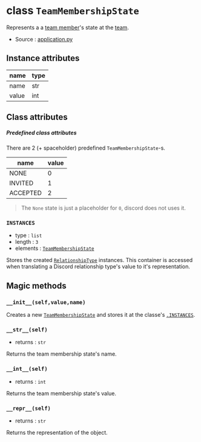 # class `TeamMembershipState`

Represents a a [team member](TeamMember.md)'s state at the [team](Team.md).

- Source : [application.py](https://github.com/HuyaneMatsu/hata/blob/master/hata/application.py)

## Instance attributes

| name      | type      |
|-----------|-----------|
| name      | str       |
| value     | int       |

## Class attributes

##### Predefined class attributes

There are 2 (+ spaceholder) predefined `TeamMembershipState`-s.

| name          | value     |
|---------------|-----------|
| NONE          | 0         |
| INVITED       | 1         |
| ACCEPTED      | 2         |

> The `None` state is just a placeholder for `0`, discord does not uses it.

### `INSTANCES`

- type : `list`
- length : `3`
- elements : [`TeamMembershipState`](TeamMembershipState.md)

Stores the created [`RelationshipType`](RelationshipType.md) instances. This
container is accessed when translating a Discord relationship type's value to
it's representation.

## Magic methods

### `__init__(self,value,name)`

Creates a new [`TeamMembershipState`](TeamMembershipState.md) and stores it at the
classe's [`.INSTANCES`](#instances).

### `__str__(self)`

- returns : `str`

Returns the team membership state's name.

### `__int__(self)`

- returns : `int`

Returns the team membership state's value.

### `__repr__(self)`

- returns : `str`

Returns the representation of the object.

